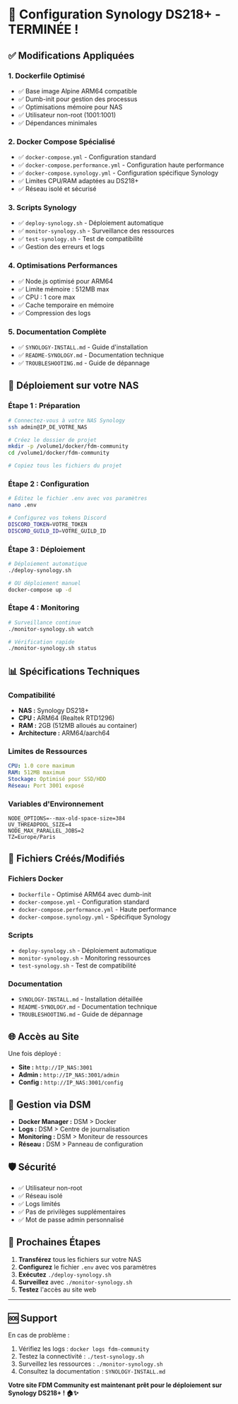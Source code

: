 # 🎉 Configuration Synology DS218+ - TERMINÉE !

## ✅ Modifications Appliquées

### 1. **Dockerfile Optimisé**
- ✅ Base image Alpine ARM64 compatible
- ✅ Dumb-init pour gestion des processus
- ✅ Optimisations mémoire pour NAS
- ✅ Utilisateur non-root (1001:1001)
- ✅ Dépendances minimales

### 2. **Docker Compose Spécialisé**
- ✅ `docker-compose.yml` - Configuration standard
- ✅ `docker-compose.performance.yml` - Configuration haute performance
- ✅ `docker-compose.synology.yml` - Configuration spécifique Synology
- ✅ Limites CPU/RAM adaptées au DS218+
- ✅ Réseau isolé et sécurisé

### 3. **Scripts Synology**
- ✅ `deploy-synology.sh` - Déploiement automatique
- ✅ `monitor-synology.sh` - Surveillance des ressources
- ✅ `test-synology.sh` - Test de compatibilité
- ✅ Gestion des erreurs et logs

### 4. **Optimisations Performances**
- ✅ Node.js optimisé pour ARM64
- ✅ Limite mémoire : 512MB max
- ✅ CPU : 1 core max
- ✅ Cache temporaire en mémoire
- ✅ Compression des logs

### 5. **Documentation Complète**
- ✅ `SYNOLOGY-INSTALL.md` - Guide d'installation
- ✅ `README-SYNOLOGY.md` - Documentation technique
- ✅ `TROUBLESHOOTING.md` - Guide de dépannage

## 🚀 Déploiement sur votre NAS

### Étape 1 : Préparation
```bash
# Connectez-vous à votre NAS Synology
ssh admin@IP_DE_VOTRE_NAS

# Créez le dossier de projet
mkdir -p /volume1/docker/fdm-community
cd /volume1/docker/fdm-community

# Copiez tous les fichiers du projet
```

### Étape 2 : Configuration
```bash
# Éditez le fichier .env avec vos paramètres
nano .env

# Configurez vos tokens Discord
DISCORD_TOKEN=VOTRE_TOKEN
DISCORD_GUILD_ID=VOTRE_GUILD_ID
```

### Étape 3 : Déploiement
```bash
# Déploiement automatique
./deploy-synology.sh

# OU déploiement manuel
docker-compose up -d
```

### Étape 4 : Monitoring
```bash
# Surveillance continue
./monitor-synology.sh watch

# Vérification rapide
./monitor-synology.sh status
```

## 📊 Spécifications Techniques

### Compatibilité
- **NAS :** Synology DS218+
- **CPU :** ARM64 (Realtek RTD1296)
- **RAM :** 2GB (512MB alloués au container)
- **Architecture :** ARM64/aarch64

### Limites de Ressources
```yaml
CPU: 1.0 core maximum
RAM: 512MB maximum
Stockage: Optimisé pour SSD/HDD
Réseau: Port 3001 exposé
```

### Variables d'Environnement
```env
NODE_OPTIONS=--max-old-space-size=384
UV_THREADPOOL_SIZE=4
NODE_MAX_PARALLEL_JOBS=2
TZ=Europe/Paris
```

## 🔧 Fichiers Créés/Modifiés

### Fichiers Docker
- `Dockerfile` - Optimisé ARM64 avec dumb-init
- `docker-compose.yml` - Configuration standard
- `docker-compose.performance.yml` - Haute performance
- `docker-compose.synology.yml` - Spécifique Synology

### Scripts
- `deploy-synology.sh` - Déploiement automatique
- `monitor-synology.sh` - Monitoring ressources
- `test-synology.sh` - Test de compatibilité

### Documentation
- `SYNOLOGY-INSTALL.md` - Installation détaillée
- `README-SYNOLOGY.md` - Documentation technique
- `TROUBLESHOOTING.md` - Guide de dépannage

## 🌐 Accès au Site

Une fois déployé :
- **Site :** `http://IP_NAS:3001`
- **Admin :** `http://IP_NAS:3001/admin`
- **Config :** `http://IP_NAS:3001/config`

## 📱 Gestion via DSM

- **Docker Manager :** DSM > Docker
- **Logs :** DSM > Centre de journalisation
- **Monitoring :** DSM > Moniteur de ressources
- **Réseau :** DSM > Panneau de configuration

## 🛡️ Sécurité

- ✅ Utilisateur non-root
- ✅ Réseau isolé
- ✅ Logs limités
- ✅ Pas de privilèges supplémentaires
- ✅ Mot de passe admin personnalisé

## 🎯 Prochaines Étapes

1. **Transférez** tous les fichiers sur votre NAS
2. **Configurez** le fichier `.env` avec vos paramètres
3. **Exécutez** `./deploy-synology.sh`
4. **Surveillez** avec `./monitor-synology.sh`
5. **Testez** l'accès au site web

---

## 🆘 Support

En cas de problème :
1. Vérifiez les logs : `docker logs fdm-community`
2. Testez la connectivité : `./test-synology.sh`
3. Surveillez les ressources : `./monitor-synology.sh`
4. Consultez la documentation : `SYNOLOGY-INSTALL.md`

**Votre site FDM Community est maintenant prêt pour le déploiement sur Synology DS218+ ! 🏠✨**